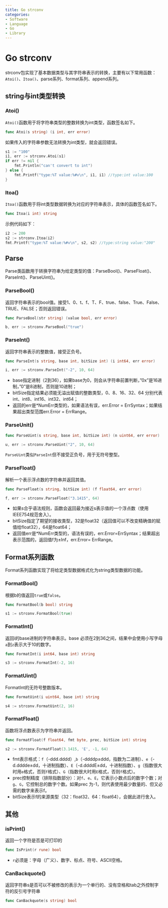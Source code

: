 ```yaml
---
title: Go strconv
categories:
- Software
- Language
- Go
- Library
---
```

# Go strconv

strconv包实现了基本数据类型与其字符串表示的转换，主要有以下常用函数： `Atoi()`、`Itoa()`、parse系列、format系列、append系列。

## string与int类型转换

### Atoi()

`Atoi()`函数用于将字符串类型的整数转换为int类型，函数签名如下。

```go
func Atoi(s string) (i int, err error)
```

如果传入的字符串参数无法转换为int类型，就会返回错误。

```go
s1 := "100"
i1, err := strconv.Atoi(s1)
if err != nil {
    fmt.Println("can't convert to int")
} else {
    fmt.Printf("type:%T value:%#v\n", i1, i1) //type:int value:100
}
```

### Itoa()

`Itoa()`函数用于将int类型数据转换为对应的字符串表示，具体的函数签名如下。

```go
func Itoa(i int) string
```

示例代码如下：

```go
i2 := 200
s2 := strconv.Itoa(i2)
fmt.Printf("type:%T value:%#v\n", s2, s2) //type:string value:"200"
```

## Parse

Parse类函数用于转换字符串为给定类型的值：ParseBool()、ParseFloat()、ParseInt()、ParseUint()。

### ParseBool()

返回字符串表示的bool值。接受1、0、t、f、T、F、true、false、True、False、TRUE、FALSE；否则返回错误。

```go
func ParseBool(str string) (value bool, err error)

b, err := strconv.ParseBool("true")
```

### ParseInt()

返回字符串表示的整数值，接受正负号。

```go
func ParseInt(s string, base int, bitSize int) (i int64, err error)

i, err := strconv.ParseInt("-2", 10, 64)
```

- base指定进制（2到36），如果base为0，则会从字符串前置判断，”0x”是16进制，”0”是8进制，否则是10进制；
- bitSize指定结果必须能无溢出赋值的整数类型，0、8、16、32、64 分别代表 int、int8、int16、int32、int64；
- 返回的err是*NumErr类型的，如果语法有误，err.Error = ErrSyntax；如果结果超出类型范围err.Error = ErrRange。

### ParseUnit()

```go
func ParseUint(s string, base int, bitSize int) (n uint64, err error)

u, err := strconv.ParseUint("2", 10, 64)
```

`ParseUint`类似`ParseInt`但不接受正负号，用于无符号整型。

### ParseFloat()

解析一个表示浮点数的字符串并返回其值。

```go
func ParseFloat(s string, bitSize int) (f float64, err error)

f, err := strconv.ParseFloat("3.1415", 64)
```

- 如果s合乎语法规则，函数会返回最为接近s表示值的一个浮点数（使用IEEE754规范舍入）。
- bitSize指定了期望的接收类型，32是float32（返回值可以不改变精确值的赋值给float32），64是float64；
- 返回值err是*NumErr类型的，语法有误的，err.Error=ErrSyntax；结果超出表示范围的，返回值f为±Inf，err.Error= ErrRange。

## Format系列函数

Format系列函数实现了将给定类型数据格式化为string类型数据的功能。

### FormatBool()

根据b的值返回`true`或`false`。

```go
func FormatBool(b bool) string

s1 := strconv.FormatBool(true)
```

### FormatInt()

返回i的base进制的字符串表示。base 必须在2到36之间，结果中会使用小写字母`a`到`z`表示大于10的数字。

```go
func FormatInt(i int64, base int) string

s3 := strconv.FormatInt(-2, 16)
```

### FormatUint()

FormatInt的无符号整数版本。

```go
func FormatUint(i uint64, base int) string

s4 := strconv.FormatUint(2, 16)
```

### FormatFloat()

函数将浮点数表示为字符串并返回。

```go
func FormatFloat(f float64, fmt byte, prec, bitSize int) string

s2 := strconv.FormatFloat(3.1415, 'E', -1, 64)
```

- fmt表示格式：`f`（-ddd.dddd）,`b`（-ddddp±ddd，指数为二进制）、`e`（-d.dddde±dd，十进制指数）、`E`（-d.ddddE±dd，十进制指数）、`g`（指数很大时用`e`格式，否则`f`格式）、`G`（指数很大时用`E`格式，否则`f`格式）。
- prec控制精度（排除指数部分）：对`f`、`e`、`E`，它表示小数点后的数字个数；对`g`、`G`，它控制总的数字个数。如果prec 为-1，则代表使用最少数量的、但又必需的数字来表示f。
- bitSize表示f的来源类型（32：float32、64：float64），会据此进行舍入。

## 其他

### isPrint()

返回一个字符是否是可打印的

```go
func IsPrint(r rune) bool
```

- `r`必须是：字母（广义）、数字、标点、符号、ASCII空格。

### CanBackquote()

返回字符串s是否可以不被修改的表示为一个单行的、没有空格和tab之外控制字符的反引号字符串

```go
func CanBackquote(s string) bool
```

